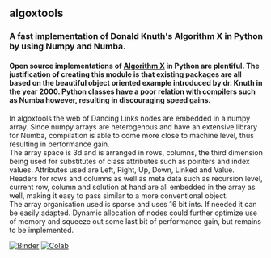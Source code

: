## algoxtools 
### A fast implementation of Donald Knuth's Algorithm X in Python by using Numpy and Numba.
#### Open source implementations of [Algorithm X](https://www.ocf.berkeley.edu/~jchu/publicportal/sudoku/0011047.pdf)  in Python are plentiful. The justification of creating this module is that existing packages are all based on the beautiful object oriented example introduced by dr. Knuth in the year 2000. Python classes have a poor relation with compilers such as Numba however, resulting in discouraging speed gains.<br/> 
In algoxtools the web of Dancing Links nodes are embedded in a numpy array. Since numpy arrays are heterogenous and have an extensive library for Numba, compilation is able to come more close to machine level, thus resulting in performance gain.<br/>
The array space is 3d and is arranged in rows, columns, the third dimension being used for substitutes of class attributes such as pointers and index values. Attributes used are Left, Right, Up, Down, Linked and Value. Headers for rows and columns as well as meta data such as recursion level, current row, column and solution at hand are all embedded in the array as well, making it easy to pass similar to a more conventional object.<br/>
The array organisation used is sparse and uses 16 bit ints. If needed it can be easily adapted. Dynamic allocation of nodes could further optimize use of memory and squeeze out some last bit of performance gain, but remains to be implemented.

[![Binder](https://mybinder.org/badge_logo.svg)](https://mybinder.org/v2/gh/Seemee/algoxtools/299b8f1cd71c766032fb969ab2a77308fc2f59c8?filepath=examples%2Falgoxtools%20api%20usage%20example%20in%20ipynb.ipynb) [![Colab](https://colab.research.google.com/assets/colab-badge.svg)](https://colab.research.google.com/drive/119zcx-mmnLA333ifXJFVjbB9aRKbiU6S?usp=sharing)
